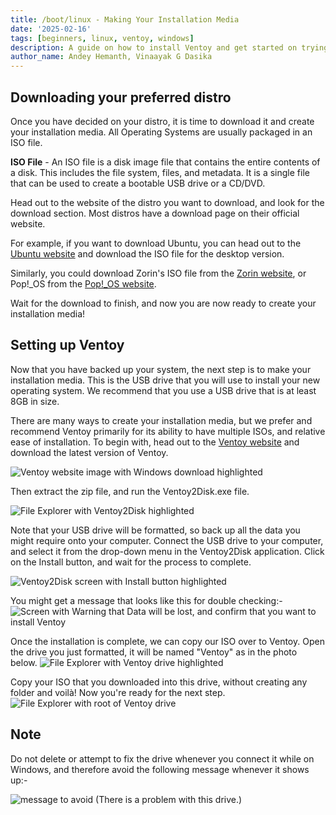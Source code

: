 ```yaml
---
title: /boot/linux - Making Your Installation Media
date: '2025-02-16'
tags: [beginners, linux, ventoy, windows]
description: A guide on how to install Ventoy and get started on trying out Linux!
author_name: Andey Hemanth, Vinaayak G Dasika
---
```


## Downloading your preferred distro
Once you have decided on your distro, it is time to download it and create your installation media. All Operating Systems are usually packaged in an ISO file.

**ISO File** - An ISO file is a disk image file that contains the entire contents of a disk. This includes the file system, files, and metadata. It is a single file that can be used to create a bootable USB drive or a CD/DVD.

Head out to the website of the distro you want to download, and look for the download section. Most distros have a download page on their official website.

For example, if you want to download Ubuntu, you can head out to the [Ubuntu website](https://ubuntu.com/download/desktop) and download the ISO file for the desktop version.

Similarly, you could download Zorin's ISO file from the [Zorin website](https://zorinos.com/download/), or Pop!_OS from the [Pop!_OS website](https://pop.system76.com/).

Wait for the download to finish, and now you are now ready to create your installation media!


## Setting up Ventoy

Now that you have backed up your system, the next step is to make your installation media. This is the USB drive that you will use to install your new operating system. We recommend that you use a USB drive that is at least 8GB in size.

There are many ways to create your installation media, but we prefer and recommend Ventoy primarily for its ability to have multiple ISOs, and relative ease of installation. To begin with, head out to the [Ventoy website](https://www.ventoy.net/en/download.html) and download the latest version of Ventoy.

![Ventoy website image with Windows download highlighted](https://i.imgur.com/1o9dNcM.png)

Then extract the zip file, and run the Ventoy2Disk.exe file.

![File Explorer with Ventoy2Disk highlighted](https://i.imgur.com/KFFSIwM.png)

Note that your USB drive will be formatted, so back up all the data you might require onto your computer. Connect the USB drive to your computer, and select it from the drop-down menu in the Ventoy2Disk application. Click on the Install button, and wait for the process to complete.

![Ventoy2Disk screen with Install button highlighted](https://i.imgur.com/L9OP0bE.png)

You might get a message that looks like this for double checking:-
![Screen with Warning that Data will be lost, and confirm that you want to install Ventoy](https://i.imgur.com/kK62hoj.png)

Once the installation is complete, we can copy our ISO over to Ventoy. Open the drive you just formatted, it will be named "Ventoy" as in the photo below.
![File Explorer with Ventoy drive highlighted](https://i.imgur.com/s30kssz.jpeg)

Copy your ISO that you downloaded into this drive, without creating any folder and voilà! Now you're ready for the next step.
![File Explorer with root of Ventoy drive](https://i.imgur.com/7vQhShN.jpeg)

## **Note**
Do not delete or attempt to fix the drive whenever you connect it while on Windows, and therefore avoid the following message whenever it shows up:-

![message to avoid (There is a problem with this drive.)](https://i.imgur.com/oZk6qWJ.png)
